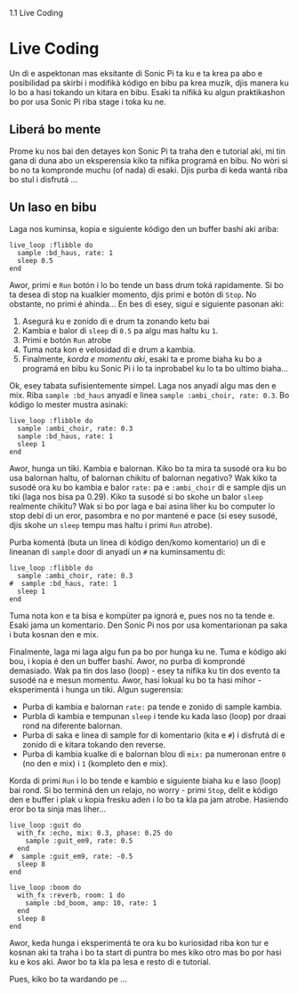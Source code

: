 1.1 Live Coding

# Live Coding

Un di e aspektonan mas eksitante di Sonic Pi ta ku e ta krea pa abo e 
posibilidad pa skirbi i modifikà kódigo en bibu pa krea muzik, djis manera 
ku lo bo a hasi tokando un kitara en bibu.
Esaki ta nifiká ku algun praktikashon bo por usa Sonic Pi riba stage i toka ku ne.

## Liberá bo mente

Prome ku nos bai den detayes kon Sonic Pi ta traha den e tutorial aki, mi tin 
gana di duna abo un eksperensia kiko ta nifika programá en bibu.
No wòri si bo no ta kompronde muchu (of nada) di esaki.
Djis purba di keda wantá riba bo stul i disfrutá ...

## Un laso en bibu

Laga nos kuminsa, kopia e siguiente kódigo den un buffer bashí aki ariba:

```
live_loop :flibble do
  sample :bd_haus, rate: 1
  sleep 0.5
end
```

Awor, primi e `Run` botón i lo bo tende un bass drum toká rapidamente. 
Si bo ta desea di stop na kualkier momento, djis primi e botón di `Stop`. 
No obstante, no primi é ahinda... En bes di esey, sigui e siguiente pasonan aki: 

1. Asegurá ku e zonido di e drum ta zonando ketu bai
2. Kambia e balor di `sleep` di `0.5` pa algu mas haltu ku `1`.
3. Primi e botón `Run` atrobe 
4. Tuma nota kon e velosidad di e drum a kambia. 
5. Finalmente, *korda e momentu aki*, esaki ta e prome biaha ku bo a programá en bibu
ku Sonic Pi i lo ta inprobabel ku lo ta bo ultimo biaha...

Ok, esey tabata sufisientemente simpel. Laga nos anyadí algu mas den e mix. Riba 
`sample :bd_haus` anyadí e linea `sample :ambi_choir, rate: 0.3`. 
Bo kódigo lo mester mustra asinaki:


```
live_loop :flibble do
  sample :ambi_choir, rate: 0.3
  sample :bd_haus, rate: 1
  sleep 1
end
```

Awor, hunga un tiki. Kambia e balornan. Kiko bo ta mira ta susodé ora ku bo usa 
balornan haltu, of balornan chikitu of balornan negativo?
Wak kiko ta susodé ora ku bo kambia e balor `rate:` pa e `:ambi_choir` di e sample 
djis un tiki (laga nos bisa pa 0.29).
Kiko ta susodé si bo skohe un balor `sleep` realmente chikitu?
Wak si bo por laga e bai asina liher ku bo computer lo stop debí di un eror, pasombra e 
no por mantené e pace (si esey susodé, djis skohe un `sleep` tempu mas haltu i primi `Run` atrobe).

Purba komentá (buta un linea di kódigo den/komo komentario) un di e lineanan di `sample` 
door di anyadí un `#` na kuminsamentu di:

```
live_loop :flibble do
  sample :ambi_choir, rate: 0.3
#  sample :bd_haus, rate: 1
  sleep 1
end

```

Tuma nota kon e ta bisa e kompüter pa ignorá e, pues nos no ta tende e. 
Esaki jama un komentario. Den Sonic Pi nos por usa komentarionan pa saka i 
buta kosnan den e mix.

Finalmente, laga mi laga algu fun pa bo por hunga ku ne. Tuma e kódigo aki bou,
i kopia é den un buffer bashí. 
Awor, no purba di komprondé demasiado. Wak pa tin dos laso (loop) - 
esey ta nifika ku tin dos evento ta susodé na e mesun momentu.
Awor, hasi lokual ku bo ta hasi mihor - eksperimentá i hunga un tiki.
Algun sugerensia:

* Purba di kambia e balornan `rate:` pa tende e zonido di sample kambia. 
* Purbla di kambia e tempunan `sleep` i tende ku kada laso (loop) por draai 
rond na diferente balornan.   
* Purba di saka e linea di sample for di komentario (kita e `#`) i disfrutá di 
e zonido di e kitara tokando den reverse.
* Purba di kambia kualke di e balornan blou di `mix:` pa numeronan entre `0` 
(no den e mix) i `1` (kompleto den e mix).   


Korda di primi `Run` i lo bo tende e kambio e siguiente biaha ku e laso (loop) bai rond.
Si bo terminá den un relajo, no worry - primi `Stop`, delit e kódigo den e buffer 
i plak u kopia fresku aden i lo bo ta kla pa jam atrobe.
Hasiendo eror bo ta sinja mas liher...


```
live_loop :guit do
  with_fx :echo, mix: 0.3, phase: 0.25 do
    sample :guit_em9, rate: 0.5
  end
#  sample :guit_em9, rate: -0.5
  sleep 8
end

live_loop :boom do
  with_fx :reverb, room: 1 do
    sample :bd_boom, amp: 10, rate: 1
  end
  sleep 8
end
```

Awor, keda hunga i eksperimentá te ora ku bo kuriosidad riba kon tur e kosnan aki ta 
traha i bo ta start di puntra bo mes kiko otro mas bo por hasi ku e kos aki. 
Awor bo ta kla pa lesa e resto di e tutorial.  

Pues, kiko bo ta wardando pe ...